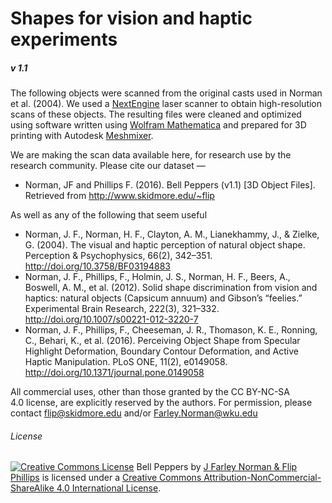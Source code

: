 # Shapes for vision and haptic experiments
##### v 1.1

The following objects were scanned from the original casts used in Norman et al. (2004). We used a [NextEngine](https://www.nextengine.com) laser scanner to obtain high-resolution scans of these objects. The resulting files were cleaned and optimized using software written using [Wolfram Mathematica](http://wolfram.com) and prepared for 3D printing with Autodesk [Meshmixer](http://www.meshmixer.com).

We are making the scan data available here, for research use by the research community. Please cite our dataset —

*   Norman, JF and Phillips F. (2016). Bell Peppers (v1.1) [3D Object Files]. Retrieved from http://www.skidmore.edu/~flip

As well as any of the following that seem useful

*    Norman, J. F., Norman, H. F., Clayton, A. M., Lianekhammy, J., & Zielke, G. (2004). The visual and haptic perception of natural object shape. Perception & Psychophysics, 66(2), 342–351. http://doi.org/10.3758/BF03194883
*   Norman, J. F., Phillips, F., Holmin, J. S., Norman, H. F., Beers, A., Boswell, A. M., et al. (2012). Solid shape discrimination from vision and haptics: natural objects (Capsicum annuum) and Gibson’s “feelies.” Experimental Brain Research, 222(3), 321–332. http://doi.org/10.1007/s00221-012-3220-7
*   Norman, J. F., Phillips, F., Cheeseman, J. R., Thomason, K. E., Ronning, C., Behari, K., et al. (2016). Perceiving Object Shape from Specular Highlight Deformation, Boundary Contour Deformation, and Active Haptic Manipulation. PLoS ONE, 11(2), e0149058. http://doi.org/10.1371/journal.pone.0149058

All commercial uses, other than those granted by the CC BY-NC-SA 4.0 license, are explicitly reserved by the authors. For permission, please contact flip@skidmore.edu and/or Farley.Norman@wku.edu

###### License

[![Creative Commons License](https://i.creativecommons.org/l/by-nc-sa/4.0/88x31.png)](http://creativecommons.org/licenses/by-nc-sa/4.0/) Bell Peppers by [J Farley Norman & Flip Phillips](http://www.skidmore.edu/~flip) is licensed under a [Creative Commons Attribution-NonCommercial-ShareAlike 4.0 International License](http://creativecommons.org/licenses/by-nc-sa/4.0/).